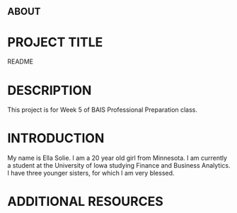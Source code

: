 ## ABOUT
# PROJECT TITLE
README
# DESCRIPTION
This project is for Week 5 of BAIS Professional Preparation class. 
# INTRODUCTION
My name is Ella Solie. I am a 20 year old girl from Minnesota. I am currently a student at the University of Iowa studying Finance and Business Analytics. I have three younger sisters, for which I am very blessed. 
# ADDITIONAL RESOURCES

